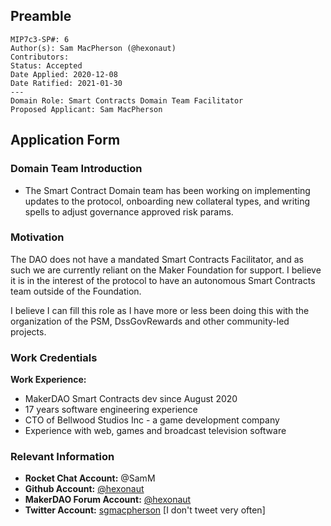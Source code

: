 ## Preamble

```
MIP7c3-SP#: 6
Author(s): Sam MacPherson (@hexonaut)
Contributors:
Status: Accepted
Date Applied: 2020-12-08
Date Ratified: 2021-01-30
---
Domain Role: Smart Contracts Domain Team Facilitator
Proposed Applicant: Sam MacPherson
```

## Application Form

### Domain Team Introduction

* The Smart Contract Domain team has been working on implementing updates to the protocol, onboarding new collateral types, and writing spells to adjust governance approved risk params.

### Motivation

The DAO does not have a mandated Smart Contracts Facilitator, and as such we are currently reliant on the Maker Foundation for support. I believe it is in the interest of the protocol to have an autonomous Smart Contracts team outside of the Foundation.

I believe I can fill this role as I have more or less been doing this with the organization of the PSM, DssGovRewards and other community-led projects.

### Work Credentials

**Work Experience:**

- MakerDAO Smart Contracts dev since August 2020
- 17 years software engineering experience
- CTO of Bellwood Studios Inc - a game development company
- Experience with web, games and broadcast television software

### Relevant Information

- **Rocket Chat Account:** @SamM
- **Github Account:** [@hexonaut](https://github.com/hexonaut)
- **MakerDAO Forum Account:** [@hexonaut](https://forum.makerdao.com/u/hexonaut/summary)
- **Twitter Account:** [sgmacpherson](https://twitter.com/sgmacpherson) [I don't tweet very often]